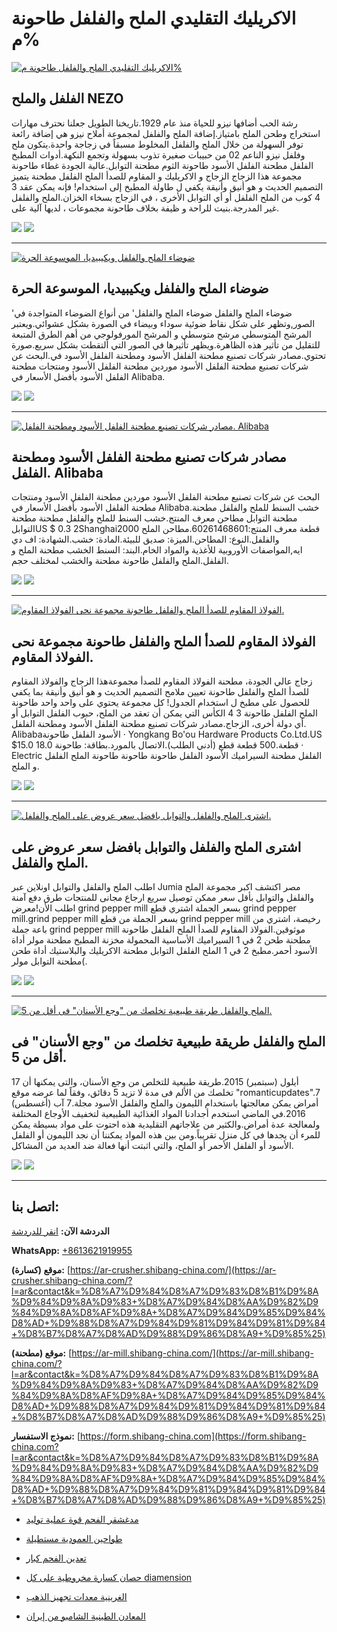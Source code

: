 # الاكريليك التقليدي الملح والفلفل طاحونة م%

<a href="https://swt.shibang-china.com/?l=ar&img&k=%D8%A7%D9%84%D8%A7%D9%83%D8%B1%D9%8A%D9%84%D9%8A%D9%83+%D8%A7%D9%84%D8%AA%D9%82%D9%84%D9%8A%D8%AF%D9%8A+%D8%A7%D9%84%D9%85%D9%84%D8%AD+%D9%88%D8%A7%D9%84%D9%81%D9%84%D9%81%D9%84+%D8%B7%D8%A7%D8%AD%D9%88%D9%86%D8%A9+%D9%85%25" target="_blank">![الاكريليك التقليدي الملح والفلفل طاحونة م%](http://static.shibang-china.com/all-800x300/899.jpg)</a>

## الفلفل والملح NEZO
رشة الحب أضافها نيزو للحياة منذ عام 1929.تاريخنا الطويل جعلنا نحترف مهارات استخراج وطحن الملح بامتياز.إضافة الملح والفلفل لمجموعة أملاح نيزو هي إضافة رائعة توفر السهولة من خلال الملح والفلفل المخلوط مسبقاً في زجاجة واحدة.يتكون ملح وفلفل نيزو الناعم 02 من حبيبات صغيرة تذوب بسهولة وتجمع النكهة.أدوات المطبخ الفلفل مطحنة الفلفل الأسود طاحونة الثوم مطحنة التوابل.عالية الجودة غطاء طاحونة مجموعة هذا الزجاج الزجاج و الاكريليك و المقاوم للصدأ الملح الفلفل مطحنة يتميز التصميم الحديث و هو أنيق وأنيقة يكفي ل طاولة المطبخ إلى استخدام! فإنه يمكن عقد 3 4 كوب من الملح الفلفل أو أي التوابل الأخرى ، في الزجاج بسخاء الخزان.الملح والفلفل غير المدرجة.بنيت للراحة و ظيفة بخلاف طاحونة مجموعات ، لديها آلية على.


<a href="https://whatsapp.shibangsoft.com/WhatsApp.php" target="_blank" title="WhatsApp">![](http://static.shibang-china.com/icon/whatsapp.png)</a> <a href="https://swt.shibang-china.com/?l=ar&icon&k=%D8%A7%D9%84%D8%A7%D9%83%D8%B1%D9%8A%D9%84%D9%8A%D9%83+%D8%A7%D9%84%D8%AA%D9%82%D9%84%D9%8A%D8%AF%D9%8A+%D8%A7%D9%84%D9%85%D9%84%D8%AD+%D9%88%D8%A7%D9%84%D9%81%D9%84%D9%81%D9%84+%D8%B7%D8%A7%D8%AD%D9%88%D9%86%D8%A9+%D9%85%25" target="_blank">![](http://static.shibang-china.com/icon/chat-ar.png)</a>

---

<a href="https://swt.shibang-china.com/?l=ar&img&k=%D8%A7%D9%84%D8%A7%D9%83%D8%B1%D9%8A%D9%84%D9%8A%D9%83+%D8%A7%D9%84%D8%AA%D9%82%D9%84%D9%8A%D8%AF%D9%8A+%D8%A7%D9%84%D9%85%D9%84%D8%AD+%D9%88%D8%A7%D9%84%D9%81%D9%84%D9%81%D9%84+%D8%B7%D8%A7%D8%AD%D9%88%D9%86%D8%A9+%D9%85%25" target="_blank">![ضوضاء الملح والفلفل ويكيبيديا، الموسوعة الحرة](http://static.shibang-china.com/all-800x300/846.jpg)</a>

## ضوضاء الملح والفلفل ويكيبيديا، الموسوعة الحرة
&#39;ضوضاء الملح والفلفل ضوضاء الملح والفلفل&#39; من أنواع الضوضاء المتواجدة في الصور,وتظهر على شكل نقاط ضوئية سوداء وبيضاء في الصورة بشكل عشوائي.ويعتبر المرشح المتوسطي مرشح متوسطي و المرشح المورفولوجي من أهم الطرق المتبعة للتقليل من تأثير هذه الظاهرة.ويظهر تأثيرها في الصور التي ألتقطت بشكل سريع.صورة تحتوي.مصادر شركات تصنيع مطحنة الفلفل الأسود ومطحنة الفلفل الأسود في.البحث عن شركات تصنيع مطحنة الفلفل الأسود موردين مطحنة الفلفل الأسود ومنتجات مطحنة الفلفل الأسود بأفضل الأسعار في Alibaba.


<a href="https://whatsapp.shibangsoft.com/WhatsApp.php" target="_blank" title="WhatsApp">![](http://static.shibang-china.com/icon/whatsapp.png)</a> <a href="https://swt.shibang-china.com/?l=ar&icon&k=%D8%A7%D9%84%D8%A7%D9%83%D8%B1%D9%8A%D9%84%D9%8A%D9%83+%D8%A7%D9%84%D8%AA%D9%82%D9%84%D9%8A%D8%AF%D9%8A+%D8%A7%D9%84%D9%85%D9%84%D8%AD+%D9%88%D8%A7%D9%84%D9%81%D9%84%D9%81%D9%84+%D8%B7%D8%A7%D8%AD%D9%88%D9%86%D8%A9+%D9%85%25" target="_blank">![](http://static.shibang-china.com/icon/chat-ar.png)</a>

---

<a href="https://swt.shibang-china.com/?l=ar&img&k=%D8%A7%D9%84%D8%A7%D9%83%D8%B1%D9%8A%D9%84%D9%8A%D9%83+%D8%A7%D9%84%D8%AA%D9%82%D9%84%D9%8A%D8%AF%D9%8A+%D8%A7%D9%84%D9%85%D9%84%D8%AD+%D9%88%D8%A7%D9%84%D9%81%D9%84%D9%81%D9%84+%D8%B7%D8%A7%D8%AD%D9%88%D9%86%D8%A9+%D9%85%25" target="_blank">![مصادر شركات تصنيع مطحنة الفلفل الأسود ومطحنة الفلفل. Alibaba](http://static.shibang-china.com/all-800x300/1369.jpg)</a>

## مصادر شركات تصنيع مطحنة الفلفل الأسود ومطحنة الفلفل. Alibaba
البحث عن شركات تصنيع مطحنة الفلفل الأسود موردين مطحنة الفلفل الأسود ومنتجات مطحنة الفلفل الأسود بأفضل الأسعار في Alibaba.خشب السنط للملح والفلفل مطحنة مطحنة التوابل مطاحن معرف المنتج.خشب السنط للملح والفلفل مطحنة مطحنة التوابلUS $ 0.3 2Shanghai2000 قطعة معرف المنتج:60261468601.مطاحن الملح والفلفل.النوع: المطاحن.الميزة: صديق للبيئة.المادة: خشب.الشهادة: اف دي ايه,المواصفات الأوروبية للأغذية والمواد الخام.البند: السنط الخشب مطحنة الملح و الفلفل.الملح والفلفل طاحونة مطحنة والخشب لمختلف حجم.


<a href="https://whatsapp.shibangsoft.com/WhatsApp.php" target="_blank" title="WhatsApp">![](http://static.shibang-china.com/icon/whatsapp.png)</a> <a href="https://swt.shibang-china.com/?l=ar&icon&k=%D8%A7%D9%84%D8%A7%D9%83%D8%B1%D9%8A%D9%84%D9%8A%D9%83+%D8%A7%D9%84%D8%AA%D9%82%D9%84%D9%8A%D8%AF%D9%8A+%D8%A7%D9%84%D9%85%D9%84%D8%AD+%D9%88%D8%A7%D9%84%D9%81%D9%84%D9%81%D9%84+%D8%B7%D8%A7%D8%AD%D9%88%D9%86%D8%A9+%D9%85%25" target="_blank">![](http://static.shibang-china.com/icon/chat-ar.png)</a>

---

<a href="https://swt.shibang-china.com/?l=ar&img&k=%D8%A7%D9%84%D8%A7%D9%83%D8%B1%D9%8A%D9%84%D9%8A%D9%83+%D8%A7%D9%84%D8%AA%D9%82%D9%84%D9%8A%D8%AF%D9%8A+%D8%A7%D9%84%D9%85%D9%84%D8%AD+%D9%88%D8%A7%D9%84%D9%81%D9%84%D9%81%D9%84+%D8%B7%D8%A7%D8%AD%D9%88%D9%86%D8%A9+%D9%85%25" target="_blank">![الفولاذ المقاوم للصدأ الملح والفلفل طاحونة مجموعة نحى الفولاذ المقاوم.](http://static.shibang-china.com/all-800x300/1458.jpg)</a>

## الفولاذ المقاوم للصدأ الملح والفلفل طاحونة مجموعة نحى الفولاذ المقاوم.
زجاج عالي الجودة، مطحنة الفولاذ المقاوم للصدأ مجموعةهذا الزجاج والفولاذ المقاوم للصدأ الملح والفلفل طاحونة تعيين ملامح التصميم الحديث و هو أنيق وأنيقة بما يكفي للحصول على مطبخ ل استخدام الجدول! كل مجموعة يحتوي على واحد واحد طاحونة الملح الفلفل طاحونة 3 4 الكأس التي يمكن أن تعقد من الملح، حبوب الفلفل التوابل أو أي دولة أخرى، الزجاج.مصادر شركات تصنيع مطحنة الفلفل الأسود ومطحنة الفلفل. Alibabaالأسود الفلفل طاحونة &middot; Yongkang Bo&#39;ou Hardware Products Co.Ltd.US $15.0 18.0 قطعة.500 قطعة قطع (أدني الطلب).الاتصال بالمورد.بطاقة: طاحونة &middot; Electric الفلفل مطحنة السيراميك الأسود الفلفل طاحونة طاحونة طاحونة الملح الفلفل و الملح.


<a href="https://whatsapp.shibangsoft.com/WhatsApp.php" target="_blank" title="WhatsApp">![](http://static.shibang-china.com/icon/whatsapp.png)</a> <a href="https://swt.shibang-china.com/?l=ar&icon&k=%D8%A7%D9%84%D8%A7%D9%83%D8%B1%D9%8A%D9%84%D9%8A%D9%83+%D8%A7%D9%84%D8%AA%D9%82%D9%84%D9%8A%D8%AF%D9%8A+%D8%A7%D9%84%D9%85%D9%84%D8%AD+%D9%88%D8%A7%D9%84%D9%81%D9%84%D9%81%D9%84+%D8%B7%D8%A7%D8%AD%D9%88%D9%86%D8%A9+%D9%85%25" target="_blank">![](http://static.shibang-china.com/icon/chat-ar.png)</a>

---

<a href="https://swt.shibang-china.com/?l=ar&img&k=%D8%A7%D9%84%D8%A7%D9%83%D8%B1%D9%8A%D9%84%D9%8A%D9%83+%D8%A7%D9%84%D8%AA%D9%82%D9%84%D9%8A%D8%AF%D9%8A+%D8%A7%D9%84%D9%85%D9%84%D8%AD+%D9%88%D8%A7%D9%84%D9%81%D9%84%D9%81%D9%84+%D8%B7%D8%A7%D8%AD%D9%88%D9%86%D8%A9+%D9%85%25" target="_blank">![اشترى الملح والفلفل والتوابل بافضل سعر عروض على الملح والفلفل.](http://static.shibang-china.com/all-800x300/894.jpg)</a>

## اشترى الملح والفلفل والتوابل بافضل سعر عروض على الملح والفلفل.
اطلب الملح والفلفل والتوابل اونلاين عبر Jumia مصر اكتشف اكبر مجموعة الملح والفلفل والتوابل بأقل سعر ممكن توصيل سريع ارجاع مجانى للمنتجات طرق دفع آمنة اطلب الأن!معرض grind pepper mill بسعر الجملة اشتري قطع grind pepper mill.grind pepper mill بسعر الجملة من قطع grind pepper mill رخيصة، اشتري من باعة جملة grind pepper mill موثوقين.الفولاذ المقاوم للصدأ الملح الفلفل طاحونة مطحنة طحن 2 في 1 السيراميك الأساسية المحمولة مخزنة المطبخ مطحنة مولر أداة الأسود أحمر.مطبخ 2 في 1 الملح الفلفل التوابل مطحنة الاكريليك والبلاستيك أداة طحن مطحنة التوابل مولر(.


<a href="https://whatsapp.shibangsoft.com/WhatsApp.php" target="_blank" title="WhatsApp">![](http://static.shibang-china.com/icon/whatsapp.png)</a> <a href="https://swt.shibang-china.com/?l=ar&icon&k=%D8%A7%D9%84%D8%A7%D9%83%D8%B1%D9%8A%D9%84%D9%8A%D9%83+%D8%A7%D9%84%D8%AA%D9%82%D9%84%D9%8A%D8%AF%D9%8A+%D8%A7%D9%84%D9%85%D9%84%D8%AD+%D9%88%D8%A7%D9%84%D9%81%D9%84%D9%81%D9%84+%D8%B7%D8%A7%D8%AD%D9%88%D9%86%D8%A9+%D9%85%25" target="_blank">![](http://static.shibang-china.com/icon/chat-ar.png)</a>

---

<a href="https://swt.shibang-china.com/?l=ar&img&k=%D8%A7%D9%84%D8%A7%D9%83%D8%B1%D9%8A%D9%84%D9%8A%D9%83+%D8%A7%D9%84%D8%AA%D9%82%D9%84%D9%8A%D8%AF%D9%8A+%D8%A7%D9%84%D9%85%D9%84%D8%AD+%D9%88%D8%A7%D9%84%D9%81%D9%84%D9%81%D9%84+%D8%B7%D8%A7%D8%AD%D9%88%D9%86%D8%A9+%D9%85%25" target="_blank">![الملح والفلفل طريقة طبيعية تخلصك من &quot;وجع الأسنان&quot; فى أقل من 5.](http://static.shibang-china.com/all-800x300/349.jpg)</a>

## الملح والفلفل طريقة طبيعية تخلصك من &quot;وجع الأسنان&quot; فى أقل من 5.
17 أيلول (سبتمبر) 2015.طريقة طبيعية للتخلص من وجع الأسنان، والتى يمكنها أن تخلصك من الألم فى مدة لا تزيد 5 دقائق، وفقاً لما عرضه موقع &quot;romanticupdates&quot;.7 أمراض يمكن معالجتها باستخدام الليمون والملح والفلفل الأسود مجلة.7 آب (أغسطس) 2016.في الماضي استخدم أجدادنا المواد الغذائية الطبيعية لتخفيف الأوجاع المختلفة ولمعالجة عدة أمراض.والكثير من علاجاتهم التقليدية هذه احتوت على مواد بسيطة يمكن للمرء أن يجدها في كل منزل تقريباً.ومن بين هذه المواد يمكننا أن نجد الليمون أو الفلفل الأسود أو الفلفل الأحمر أو الملح، والتي اثبتت أنها فعالة ضد العديد من المشاكل.


<a href="https://whatsapp.shibangsoft.com/WhatsApp.php" target="_blank" title="WhatsApp">![](http://static.shibang-china.com/icon/whatsapp.png)</a> <a href="https://swt.shibang-china.com/?l=ar&icon&k=%D8%A7%D9%84%D8%A7%D9%83%D8%B1%D9%8A%D9%84%D9%8A%D9%83+%D8%A7%D9%84%D8%AA%D9%82%D9%84%D9%8A%D8%AF%D9%8A+%D8%A7%D9%84%D9%85%D9%84%D8%AD+%D9%88%D8%A7%D9%84%D9%81%D9%84%D9%81%D9%84+%D8%B7%D8%A7%D8%AD%D9%88%D9%86%D8%A9+%D9%85%25" target="_blank">![](http://static.shibang-china.com/icon/chat-ar.png)</a>

---
## اتصل بنا:

**الدردشة الآن:** [انقر للدردشة](https://swt.shibang-china.com?l=ar&contact&k=%D8%A7%D9%84%D8%A7%D9%83%D8%B1%D9%8A%D9%84%D9%8A%D9%83+%D8%A7%D9%84%D8%AA%D9%82%D9%84%D9%8A%D8%AF%D9%8A+%D8%A7%D9%84%D9%85%D9%84%D8%AD+%D9%88%D8%A7%D9%84%D9%81%D9%84%D9%81%D9%84+%D8%B7%D8%A7%D8%AD%D9%88%D9%86%D8%A9+%D9%85%25)

**WhatsApp:**  [+8613621919955](https://whatsapp.shibangsoft.com/WhatsApp.php)

**موقع (كسارة):** [https://ar-crusher.shibang-china.com/](https://ar-crusher.shibang-china.com/?l=ar&contact&k=%D8%A7%D9%84%D8%A7%D9%83%D8%B1%D9%8A%D9%84%D9%8A%D9%83+%D8%A7%D9%84%D8%AA%D9%82%D9%84%D9%8A%D8%AF%D9%8A+%D8%A7%D9%84%D9%85%D9%84%D8%AD+%D9%88%D8%A7%D9%84%D9%81%D9%84%D9%81%D9%84+%D8%B7%D8%A7%D8%AD%D9%88%D9%86%D8%A9+%D9%85%25)

**موقع (مطحنة):** [https://ar-mill.shibang-china.com/](https://ar-mill.shibang-china.com/?l=ar&contact&k=%D8%A7%D9%84%D8%A7%D9%83%D8%B1%D9%8A%D9%84%D9%8A%D9%83+%D8%A7%D9%84%D8%AA%D9%82%D9%84%D9%8A%D8%AF%D9%8A+%D8%A7%D9%84%D9%85%D9%84%D8%AD+%D9%88%D8%A7%D9%84%D9%81%D9%84%D9%81%D9%84+%D8%B7%D8%A7%D8%AD%D9%88%D9%86%D8%A9+%D9%85%25)

**نموذج الاستفسار:** [https://form.shibang-china.com](https://form.shibang-china.com?l=ar&contact&k=%D8%A7%D9%84%D8%A7%D9%83%D8%B1%D9%8A%D9%84%D9%8A%D9%83+%D8%A7%D9%84%D8%AA%D9%82%D9%84%D9%8A%D8%AF%D9%8A+%D8%A7%D9%84%D9%85%D9%84%D8%AD+%D9%88%D8%A7%D9%84%D9%81%D9%84%D9%81%D9%84+%D8%B7%D8%A7%D8%AD%D9%88%D9%86%D8%A9+%D9%85%25)

* [مدغشقر الفحم قوة عملية توليد](../29/%D9%85%D8%AF%D8%BA%D8%B4%D9%82%D8%B1%20%D8%A7%D9%84%D9%81%D8%AD%D9%85%20%D9%82%D9%88%D8%A9%20%D8%B9%D9%85%D9%84%D9%8A%D8%A9%20%D8%AA%D9%88%D9%84%D9%8A%D8%AF.md)

* [طواحين العمودية مستطيلة](../28/%D8%B7%D9%88%D8%A7%D8%AD%D9%8A%D9%86%20%D8%A7%D9%84%D8%B9%D9%85%D9%88%D8%AF%D9%8A%D8%A9%20%D9%85%D8%B3%D8%AA%D8%B7%D9%8A%D9%84%D8%A9.md)

* [تعدين الفحم كبار](../29/%D8%AA%D8%B9%D8%AF%D9%8A%D9%86%20%D8%A7%D9%84%D9%81%D8%AD%D9%85%20%D9%83%D8%A8%D8%A7%D8%B1.md)

* [حصان كسارة مخروطية على كل diamension](../28/%D8%AD%D8%B5%D8%A7%D9%86%20%D9%83%D8%B3%D8%A7%D8%B1%D8%A9%20%D9%85%D8%AE%D8%B1%D9%88%D8%B7%D9%8A%D8%A9%20%D8%B9%D9%84%D9%89%20%D9%83%D9%84%20diamension.md)

* [الغرينية معدات تجهيز الذهب](../28/%D8%A7%D9%84%D8%BA%D8%B1%D9%8A%D9%86%D9%8A%D8%A9%20%D9%85%D8%B9%D8%AF%D8%A7%D8%AA%20%D8%AA%D8%AC%D9%87%D9%8A%D8%B2%20%D8%A7%D9%84%D8%B0%D9%87%D8%A8.md)

* [المعادن الطينية الشامبو من إيران](../29/%D8%A7%D9%84%D9%85%D8%B9%D8%A7%D8%AF%D9%86%20%D8%A7%D9%84%D8%B7%D9%8A%D9%86%D9%8A%D8%A9%20%D8%A7%D9%84%D8%B4%D8%A7%D9%85%D8%A8%D9%88%20%D9%85%D9%86%20%D8%A5%D9%8A%D8%B1%D8%A7%D9%86.md)